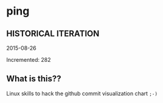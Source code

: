 # ping

## HISTORICAL ITERATION
2015-08-26

Incremented: 282

## What is this?? 
Linux skills to hack the github commit visualization chart `;-)`
